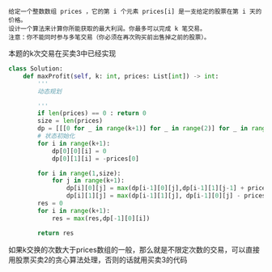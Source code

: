     给定一个整数数组 prices ，它的第 i 个元素 prices[i] 是一支给定的股票在第 i 天的价格。
    设计一个算法来计算你所能获取的最大利润。你最多可以完成 k 笔交易。
    注意：你不能同时参与多笔交易（你必须在再次购买前出售掉之前的股票）。
 

本题的k次交易在买卖3中已经实现
```python 
class Solution:
    def maxProfit(self, k: int, prices: List[int]) -> int:
        '''
        动态规划

        '''
        if len(prices) == 0 : return 0
        size = len(prices)
        dp = [[[0 for _ in range(k+1)] for _ in range(2)] for _ in range(size)]
        # 状态初始化
        for i in range(k+1):
            dp[0][0][i] = 0 
            dp[0][1][i] = -prices[0]

        for i in range(1,size):
            for j in range(k+1):
                dp[i][0][j] = max(dp[i-1][0][j],dp[i-1][1][j-1] + prices[i]) if j != 0 else dp[i-1][0][j]
                dp[i][1][j] = max(dp[i-1][1][j], dp[i-1][0][j] - prices[i])
        res = 0 
        for i in range(k+1):
            res = max(res,dp[-1][0][i])

        return res 

```


如果k交换的次数大于prices数组的一般，那么就是不限定次数的交易，可以直接用股票买卖2的贪心算法处理，否则的话就用买卖3的代码
